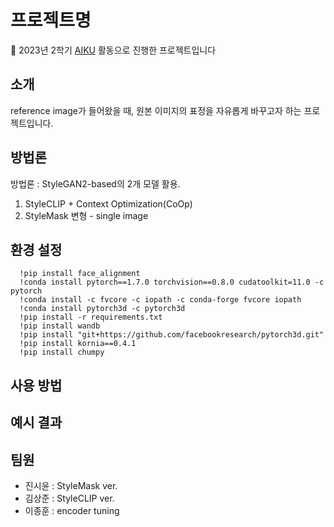 # 프로젝트명

📢 2023년 2학기 [AIKU](https://github.com/AIKU-Official) 활동으로 진행한 프로젝트입니다


## 소개

reference image가 들어왔을 때, 원본 이미지의 표정을 자유롭게 바꾸고자 하는 프로젝트입니다. 

## 방법론

방법론 : StyleGAN2-based의 2개 모델 활용. 
1) StyleCLIP + Context Optimization(CoOp)
2) StyleMask 변형 - single image
   
## 환경 설정
```
  !pip install face_alignment
  !conda install pytorch==1.7.0 torchvision==0.8.0 cudatoolkit=11.0 -c pytorch
  !conda install -c fvcore -c iopath -c conda-forge fvcore iopath
  !conda install pytorch3d -c pytorch3d
  !pip install -r requirements.txt
  !pip install wandb
  !pip install "git+https://github.com/facebookresearch/pytorch3d.git"
  !pip install kornia==0.4.1
  !pip install chumpy
```

## 사용 방법



## 예시 결과


## 팀원

- 진시윤 : StyleMask ver. 
- 김상준 : StyleCLIP ver. 
- 이종훈 : encoder tuning 
